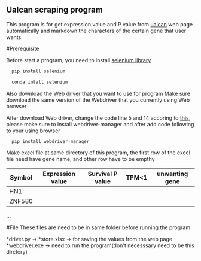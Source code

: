 ## Ualcan scraping program

This program is for get expression value and P value from [ualcan](http://ualcan.path.edu) web page
automatically and markdown the characters of the certain gene that user wants


#Prerequisite

Before start a program, you need to install [selenium library](https://www.selenium.dev/documentation/webdriver/getting_started/install_library/)
```c
  pip install selenium
```
```c
  conda intall selenium
```

Also download the [Web driver](https://www.selenium.dev/documentation/webdriver/getting_started/install_drivers/) that you want to use for program
Make sure download the same version of the Webdriver that you currently using Web browser



After download Web driver, change the code line 5 and 14 accoring to [this](https://github.com/SergeyPirogov/webdriver_manager), please make sure to install webdriver-manager and after add code following to your using browser
```c
  pip install webdriver-manager
```

Make excel file at same directory of this program, the first row of the excel file need have gene name, and other row have to be empthy

Symbol|Expression value|Survival P value|TPM<1|unwanting gene
---|---|---|---|---|
HN1|||||
ZNF580|||||
...


#File
These files are need to be in same folder before running the program

*driver.py -> 
*store.xlsx -> for saving the values from the web page
*webdriver.exe -> need to run the program(don't necesssary need to be this dirctory)
